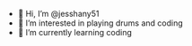 - 👋 Hi, I’m @jesshany51
- 👀 I’m interested in playing drums and coding
- 🌱 I’m currently learning coding


<!---
jesshany51/jesshany51 is a ✨ special ✨ repository because its `README.md` (this file) appears on your GitHub profile.
You can click the Preview link to take a look at your changes.
--->
